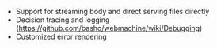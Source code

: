 * Support for streaming body and direct serving files directly
* Decision tracing and logging (https://github.com/basho/webmachine/wiki/Debugging)
* Customized error rendering

